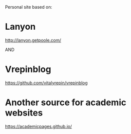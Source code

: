 Personal site based on:

# Lanyon

http://lanyon.getpoole.com/

AND 
# Vrepinblog
https://github.com/vitalyrepin/vrepinblog

# Another source for academic websites

<https://academicpages.github.io/>
